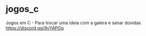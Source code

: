 # jogos_c
Jogos em C - Para trocar uma ideia com a galera e sanar dúvidas  https://discord.gg/9vYAPGg
